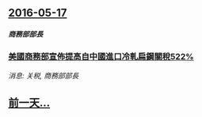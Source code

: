 ## [2016-05-17](/news/2016/05/17/index.md)

##### 商務部部長
### [美國商務部宣佈提高自中國進口冷軋扁鋼關稅522%](/news/2016/05/17/美國商務部宣佈提高自中國進口冷軋扁鋼關稅522.md)
_消息: 关税, 商務部部長_

## [前一天...](/news/2016/05/15/index.md)


